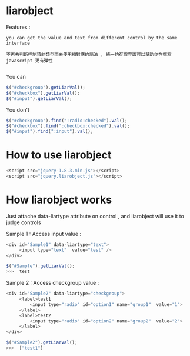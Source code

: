 liarobject
==========

Features : 
```
you can get the value and text from different control by the same interface

不再去判斷控制項的類型而去使用相對應的語法 , 統一的存取界面可以幫助你在撰寫 javascript 更有彈性
   
```


You can

```javascript
$("#checkgroup").getLiarVal();
$("#checkbox").getLiarVal();
$("#input").getLiarVal();
```

You don't
```javascript
$("#checkgroup").find(":radio:checked").val();
$("#checkbox").find(":checkbox:checked").val();
$("#input").find(":input").val();
```

How to use liarobject
==========

```javascript
<script src="jquery-1.8.3.min.js"></script>
<script src="jquery.liarobject.js"></script>
```

How liarobject works
==========
Just attache data-liartype attribute on control , and liarobject will use it to judge controls

Sample 1 : Access input value : 

```javascript
<div id="Sample1" data-liartype="text">
     <input type="text"  value="test" />
</div>

$("#Sample").getLiarVal();
>>>  test
```


Sample 2 : Access checkgroup value : 

```javascript
<div id="Sample2" data-liartype="checkgroup">
     <label>test1
         <input type="radio" id="option1" name="group1"  value="1"> 
     </label>
     <label>test2
         <input type="radio" id="option2" name="group2"  value="2"> 
     </label>  
</div>

$("#Sample2").getLiarVal();
>>>  ["test1"]
```







